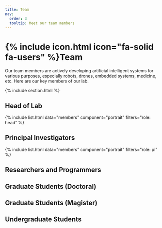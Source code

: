 ```yaml
---
title: Team
nav:
  order: 3
  tooltip: Meet our team members
---
```


# {% include icon.html icon="fa-solid fa-users" %}Team

Our team members are actively developing artificial intelligent systems for various purposes, especially robots, drones, embedded systems, medicine, etc. Here are our key members of our lab.

{% include section.html %}

## Head of Lab
{% include list.html data="members" component="portrait" filters="role: head" %}

## Principal Investigators
{% include list.html data="members" component="portrait" filters="role: pi" %}

## Researchers and Programmers

## Graduate Students (Doctoral)

## Graduate Students (Magister)

## Undergraduate Students

<!--
{% include list.html data="members" component="portrait" filters="role: ^(?!pi$)" %}
{% include section.html background="images/background.jpg" dark=true %} 

{% include section.html background="images/background.jpg" dark=true %}

Lorem ipsum dolor sit amet, consectetur adipiscing elit, sed do eiusmod tempor
incididunt ut labore et dolore magna aliqua. Ut enim ad minim veniam, quis
nostrud exercitation ullamco laboris nisi ut aliquip ex ea commodo consequat.

{% include section.html %}

{% capture content %}

{% include figure.html image="images/photo.jpg" %}
{% include figure.html image="images/photo.jpg" %}
{% include figure.html image="images/photo.jpg" %}

{% endcapture %}

{% include grid.html style="square" content=content %}
-->
